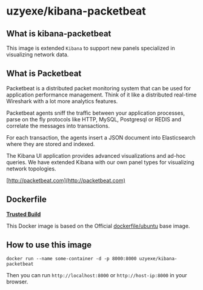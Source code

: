 # uzyexe/kibana-packetbeat

## What is kibana-packetbeat

This image is extended ```Kibana``` to support new panels specialized in visualizing network data.


## What is Packetbeat

Packetbeat is a distributed packet monitoring system that can be used for application performance management. Think of it like a distributed real-time Wireshark with a lot more analytics features.

Packetbeat agents sniff the traffic between your application processes, parse on the fly protocols like HTTP, MySQL, Postgresql or REDIS and correlate the messages into transactions.

For each transaction, the agents insert a JSON document into Elasticsearch where they are stored and indexed.

The Kibana UI application provides advanced visualizations and ad-hoc queries. We have extended Kibana with our own panel types for visualizing network topologies.

[http://packetbeat.com](http://packetbeat.com)

## Dockerfile

[**Trusted Build**](https://registry.hub.docker.com/u/uzyexe/kibana-packetbeat/)

This Docker image is based on the Official [dockerfile/ubuntu](https://registry.hub.docker.com/u/dockerfile/ubuntu/) base image.

## How to use this image

```
docker run --name some-container -d -p 8000:8000 uzyexe/kibana-packetbeat
```

Then you can run ```http://localhost:8000``` or ```http://host-ip:8000``` in your browser.


